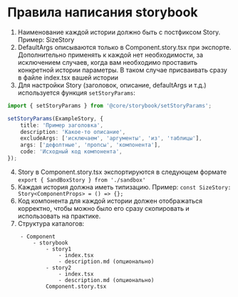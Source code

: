 # Правила написания storybook

1. Наименование каждой истории должно быть с постфиксом Story. Пример: SizeStory
2. DefaultArgs описываются только в Component.story.tsx при экспорте. Дополнительно применять к каждой нет необходимости, за исключением случаев, когда вам необходимо проставить конкретной истории параметры. В таком случае присваивать сразу в файле index.tsx вашей истории
3. Для настройки Story (заголовок, описание, defaultArgs и т.д.) используется функция `setStoryParams`:
```ts
import { setStoryParams } from '@core/storybook/setStoryParams';

setStoryParams(ExampleStory, {
    title: 'Пример заголовка',
    description: 'Какое-то описание',
    excludeArgs: ['исключаем', 'аргументы', 'из', 'таблицы'],
    args: ['дефолтные', 'пропсы', 'компонента'],
    code: 'Исходный код компонента',
});
```
4. Story в Component.story.tsx экспортируются в следующем формате `export { SandBoxStory } from './sandbox'`
5. Каждая история должна иметь типизацию. Пример: `const SizeStory: Story<ComponentProps> = () => {};`
6. Код компонента для каждой истории должен отображаться корректно, чтобы можно было его сразу скопировать и использовать на практике.
7. Структура каталогов:
```
    - Component
        - storybook
            - story1
                - index.tsx
                - description.md (опционально)
            - story2
                - index.tsx
                - description.md (опционально)
            Component.story.tsx
```